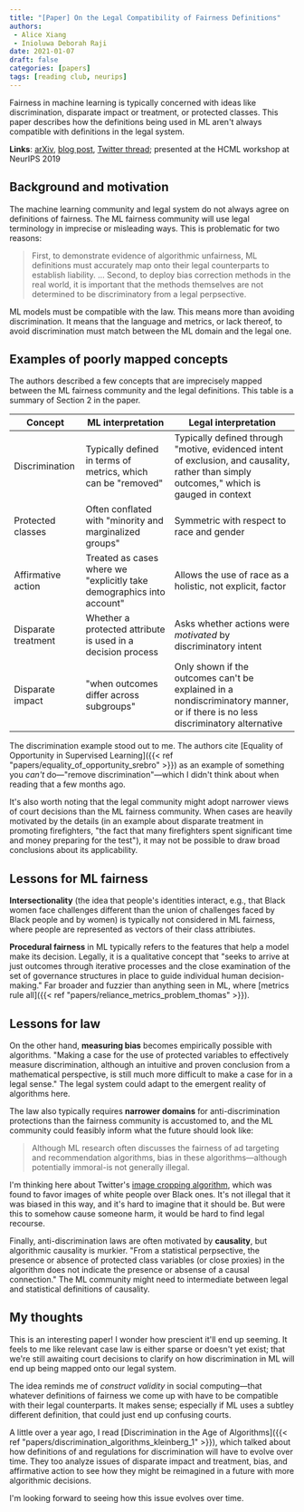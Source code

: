 ```yaml
---
title: "[Paper] On the Legal Compatibility of Fairness Definitions"
authors:
 - Alice Xiang
 - Inioluwa Deborah Raji
date: 2021-01-07
draft: false
categories: [papers]
tags: [reading club, neurips]
---
```


Fairness in machine learning is typically concerned with ideas like discrimination, disparate impact or treatment, or protected classes. This paper describes how the definitions being used in ML aren't always compatible with definitions in the legal system.

<!--more-->

**Links**: [arXiv](https://arxiv.org/abs/1912.00761), [blog post](https://www.partnershiponai.org/to-prevent-algorithmic-bias-legal-and-technical-definitions-around-algorithmic-fairness-must-align/), [Twitter thread](https://twitter.com/rajiinio/status/1201694932215517185); presented at the HCML workshop at NeurIPS 2019


## Background and motivation
The machine learning community and legal system do not always agree on definitions of fairness. The ML fairness community will use legal terminology in imprecise or misleading ways. This is problematic for two reasons:

> First, to demonstrate evidence of algorithmic unfairness, ML definitions must accurately map onto their legal counterparts to establish liability. ... Second, to deploy bias correction methods in the real world, it is important that the methods themselves are not determined to be discriminatory from a legal perpsective.

ML models must be compatible with the law. This means more than avoiding discrimination. It means that the language and metrics, or lack thereof, to avoid discrimination must match between the ML domain and the legal one.


## Examples of poorly mapped concepts
The authors described a few concepts that are imprecisely mapped between the ML fairness community and the legal definitions. This table is a summary of Section 2 in the paper.

Concept | ML interpretation | Legal interpretation
--------|-------------------|---------------------
Discrimination | Typically defined in terms of metrics, which can be "removed" | Typically defined through "motive, evidenced intent of exclusion, and causality, rather than simply outcomes," which is gauged in context
Protected classes | Often conflated with "minority and marginalized groups" | Symmetric with respect to race and gender
Affirmative action | Treated as cases where we "explicitly take demographics into account" | Allows the use of race as a holistic, not explicit, factor
Disparate treatment | Whether a protected attribute is used in a decision process | Asks whether actions were *motivated* by discriminatory intent
Disparate impact | "when outcomes differ across subgroups" | Only shown if the outcomes can't be explained in a nondiscriminatory manner, or if there is no less discriminatory alternative

The discrimination example stood out to me. The authors cite [Equality of Opportunity in Supervised Learning]({{< ref "papers/equality_of_opportunity_srebro" >}}) as an example of something you *can't* do—"remove discrimination"—which I didn't think about when reading that a few months ago.

It's also worth noting that the legal community might adopt narrower views of court decisions than the ML fairness community. When cases are heavily motivated by the details (in an example about disparate treatment in promoting firefighters, "the fact that many firefighters spent significant time and money preparing for the test"), it may not be possible to draw broad conclusions about its applicability.


## Lessons for ML fairness
**Intersectionality** (the idea that people's identities interact, e.g., that Black women face challenges different than the union of challenges faced by Black people and by women) is typically not considered in ML fairness, where people are represented as vectors of their class attribiutes.

**Procedural fairness** in ML typically refers to the features that help a model make its decision. Legally, it is a qualitative concept that "seeks to arrive at just outcomes through iterative processes and the close examination of the set of governance structures in place to guide individual human decision-making." Far broader and fuzzier than anything seen in ML, where [metrics rule all]({{< ref "papers/reliance_metrics_problem_thomas" >}}).


## Lessons for law
On the other hand, **measuring bias** becomes empirically possible with algorithms. "Making a case for the use of protected variables to effectively measure discrimination, although an intuitive and proven conclusion from a mathematical perspective, is still much more difficult to make a case for in a legal sense." The legal system could adapt to the emergent reality of algorithms here.

The law also typically requires **narrower domains** for anti-discrimination protections than the fairness community is accustomed to, and the ML community could feasibly inform what the future should look like:

> Although ML research often discusses the fairness of ad targeting and recommendation algorithms, bias in these algorithms—although potentially immoral-is not generally illegal.

I'm thinking here about Twitter's [image cropping algorithm](https://www.theverge.com/2020/10/2/21498619/twitter-image-cropping-update-racial-bias-machine-learning), which was found to favor images of white people over Black ones. It's not illegal that it was biased in this way, and it's hard to imagine that it should be. But were this to somehow cause someone harm, it would be hard to find legal recourse.

Finally, anti-discrimination laws are often motivated by **causality**, but algorithmic causality is murkier. "From a statistical perpsective, the presence or absence of protected class variables (or close proxies) in the algorithm does not indicate the presence or absense of a causal connection." The ML community might need to intermediate between legal and statistical definitions of causality.


## My thoughts
This is an interesting paper! I wonder how prescient it'll end up seeming. It feels to me like relevant case law is either sparse or doesn't yet exist; that we're still awaiting court decisions to clarify on how discrimination in ML will end up being mapped onto our legal system.

The idea reminds me of *construct validity* in social computing—that whatever definitions of fairness we come up with have to be compatible with their legal counterparts. It makes sense; especially if ML uses a subtley different definition, that could just end up confusing courts.

A little over a year ago, I read [Discrimination in the Age of Algorithms]({{< ref "papers/discrimination_algorithms_kleinberg_1" >}}), which talked about how definitions of and regulations for discrimination will have to evolve over time. They too analyze issues of disparate impact and treatment, bias, and affirmative action to see how they might be reimagined in a future with more algorithmic decisions.

I'm looking forward to seeing how this issue evolves over time.

